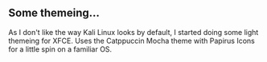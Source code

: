## Some themeing...

As I don't like the way Kali Linux looks by default, I started doing some light themeing for XFCE.
Uses the Catppuccin Mocha theme with Papirus Icons for a little spin on a familiar OS.
